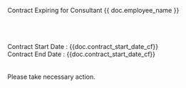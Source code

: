 Contract Expiring for Consultant {{ doc.employee_name }} 

<br>
<br><br>
Contract Start Date : {{doc.contract_start_date_cf}}<br>
Contract End Date : {{doc.contract_start_date_cf}}<br>
<br><br>
Please take necessary action.
